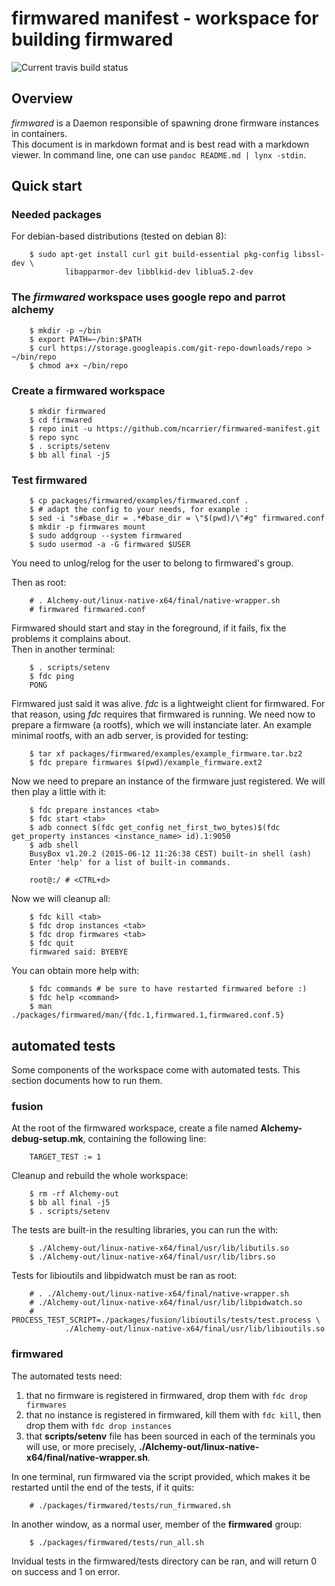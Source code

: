 # firmwared manifest - workspace for building firmwared
![Current travis build status](https://travis-ci.org/ncarrier/firmwared-manifest.svg?branch=master)
## Overview

*firmwared* is a Daemon responsible of spawning drone firmware instances in
containers.  
This document is in markdown format and is best read with a markdown viewer. In
command line, one can use `pandoc README.md | lynx -stdin`.

## Quick start

### Needed packages

For debian-based distributions (tested on debian 8):

        $ sudo apt-get install curl git build-essential pkg-config libssl-dev \
                libapparmor-dev libblkid-dev liblua5.2-dev

### The *firmwared* workspace uses google repo and parrot alchemy

        $ mkdir -p ~/bin
        $ export PATH=~/bin:$PATH
        $ curl https://storage.googleapis.com/git-repo-downloads/repo > ~/bin/repo
        $ chmod a+x ~/bin/repo

### Create a firmwared workspace

        $ mkdir firmwared
        $ cd firmwared
        $ repo init -u https://github.com/ncarrier/firmwared-manifest.git
        $ repo sync
        $ . scripts/setenv
        $ bb all final -j5

### Test firmwared

        $ cp packages/firmwared/examples/firmwared.conf .
        $ # adapt the config to your needs, for example :
        $ sed -i "s#base_dir = .*#base_dir = \"$(pwd)/\"#g" firmwared.conf
        $ mkdir -p firmwares mount
        $ sudo addgroup --system firmwared
        $ sudo usermod -a -G firmwared $USER

You need to unlog/relog for the user to belong to firmwared's group.  

Then as root:

        # . Alchemy-out/linux-native-x64/final/native-wrapper.sh
        # firmwared firmwared.conf

Firmwared should start and stay in the foreground, if it fails, fix the problems
it complains about.  
Then in another terminal:

        $ . scripts/setenv
        $ fdc ping
        PONG

Firmwared just said it was alive.
*fdc* is a lightweight client for firmwared.
For that reason, using *fdc* requires that firmwared is running.
We need now to prepare a firmware (a rootfs), which we will instanciate later.
An example minimal rootfs, with an adb server, is provided for testing:

        $ tar xf packages/firmwared/examples/example_firmware.tar.bz2
        $ fdc prepare firmwares $(pwd)/example_firmware.ext2

Now we need to prepare an instance of the firmware just registered.
We will then play a little with it:

        $ fdc prepare instances <tab>
        $ fdc start <tab>
        $ adb connect $(fdc get_config net_first_two_bytes)$(fdc get_property instances <instance_name> id).1:9050
        $ adb shell
        BusyBox v1.20.2 (2015-06-12 11:26:38 CEST) built-in shell (ash)
        Enter 'help' for a list of built-in commands.

        root@:/ # <CTRL+d>

Now we will cleanup all:

        $ fdc kill <tab>
        $ fdc drop instances <tab>
        $ fdc drop firmwares <tab>
        $ fdc quit
        firmwared said: BYEBYE

You can obtain more help with:

        $ fdc commands # be sure to have restarted firmwared before :)
        $ fdc help <command>
        $ man ./packages/firmwared/man/{fdc.1,firmwared.1,firmwared.conf.5}

## automated tests

Some components of the workspace come with automated tests.
This section documents how to run them.

### fusion

At the root of the firmwared workspace, create a file named
**Alchemy-debug-setup.mk**, containing the following line:

        TARGET_TEST := 1

Cleanup and rebuild the whole workspace:

        $ rm -rf Alchemy-out
        $ bb all final -j5
        $ . scripts/setenv

The tests are built-in the resulting libraries, you can run the with:

        $ ./Alchemy-out/linux-native-x64/final/usr/lib/libutils.so
        $ ./Alchemy-out/linux-native-x64/final/usr/lib/librs.so

Tests for libioutils and libpidwatch must be ran as root:

        # . ./Alchemy-out/linux-native-x64/final/native-wrapper.sh
        # ./Alchemy-out/linux-native-x64/final/usr/lib/libpidwatch.so
        # PROCESS_TEST_SCRIPT=./packages/fusion/libioutils/tests/test.process \
                ./Alchemy-out/linux-native-x64/final/usr/lib/libioutils.so

### firmwared

The automated tests need:

1. that no firmware is registered in firmwared, drop them with
`fdc drop firmwares`
2. that no instance is registered in firmwared, kill them with `fdc kill`, then
drop them with `fdc drop instances`
3. that **scripts/setenv** file has been sourced in each of the terminals you
will use, or more precisely,
**./Alchemy-out/linux-native-x64/final/native-wrapper.sh**.

In one terminal, run firmwared via the script provided, which makes it be
restarted until the end of the tests, if it quits:

        # ./packages/firmwared/tests/run_firmwared.sh

In another window, as a normal user, member of the **firmwared** group:

        $ ./packages/firmwared/tests/run_all.sh

Invidual tests in the firmwared/tests directory can be ran, and will return 0
on success and 1 on error.
